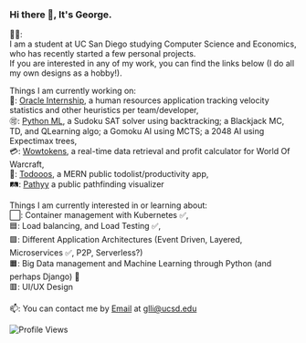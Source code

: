 ### Hi there 👋, It's George.  
  
🙍‍♂️:  
I am a student at UC San Diego studying Computer Science and Economics, who has recently started a few personal projects.  
If you are interested in any of my work, you can find the links below (I do all my own designs as a hobby!).
  
  
Things I am currently working on:  
🤝‍: [Oracle Internship](), a human resources application tracking velocity statistics and other heuristics per team/developer,  
🉑: [Python ML](), a Sudoku SAT solver using backtracking; a Blackjack MC, TD, and QLearning algo; a Gomoku AI using MCTS; a 2048 AI using Expectimax trees,  
💳: [Wowtokens](), a real-time data retrieval and profit calculator for World Of Warcraft,  
📔: [Todooos](), a MERN public todolist/productivity app,  
🛤️: [Pathyy](https://www.pathyy.com) a public pathfinding visualizer  
  
  
Things I am currently interested in or learning about:  
⬜: Container management with Kubernetes ✅,  
🟦: Load balancing, and Load Testing ✅,  
🟩: Different Application Architectures (Event Driven, Layered, Microservices ✅, P2P, Serverless?)   
🟧: Big Data management and Machine Learning through Python (and perhaps Django) 🔰  
🟥: UI/UX Design  
  
  
📫: You can contact me by [Email](https://mailto:glli@ucsd.edu) at glli@ucsd.edu  

![Profile Views](https://komarev.com/ghpvc/?username=glli01&style=flat-square&color=blue)
<!--
**glli01/glli01** is a ✨ _special_ ✨ repository because its `README.md` (this file) appears on your GitHub profile.

Here are some ideas to get you started:

- 🔭 I’m currently working on ...
- 🌱 I’m currently learning ...
- 👯 I’m looking to collaborate on ...
- 🤔 I’m looking for help with ...
- 💬 Ask me about ...
- 📫 How to reach me: ...
- 😄 Pronouns: ...
- ⚡ Fun fact: ...
-->
